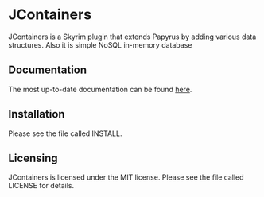JContainers
==================

JContainers is a Skyrim plugin that extends Papyrus by adding various data structures. Also it is simple NoSQL in-memory database

Documentation
-------------

The most up-to-date documentation can be found [here](https://github.com/SilverIce/JContainers/blob/gh-pages/JC.md).

Installation
------------

Please see the file called INSTALL.
  
Licensing
---------

JContainers is licensed under the MIT license. Please see the file called LICENSE for details.

